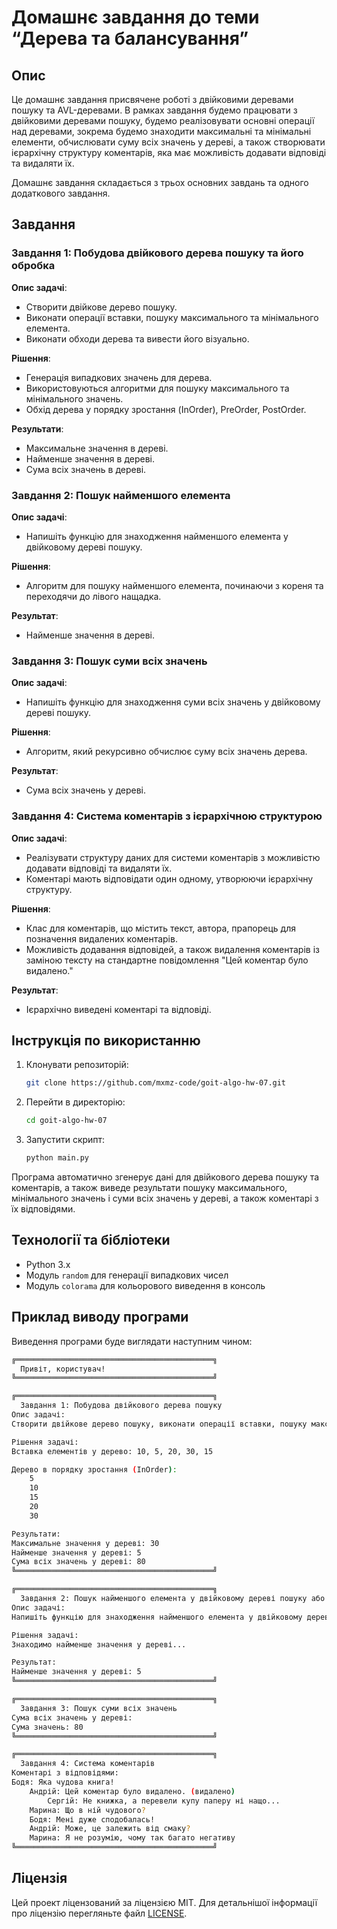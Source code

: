 
# Домашнє завдання до теми “Дерева та балансування”

## Опис

Це домашнє завдання присвячене роботі з двійковими деревами пошуку та AVL-деревами. В рамках завдання будемо працювати з двійковими деревами пошуку, будемо реалізовувати основні операції над деревами, зокрема будемо знаходити максимальні та мінімальні елементи, обчислювати суму всіх значень у дереві, а також створювати ієрархічну структуру коментарів, яка має можливість додавати відповіді та видаляти їх.

Домашнє завдання складається з трьох основних завдань та одного додаткового завдання.

## Завдання

### Завдання 1: Побудова двійкового дерева пошуку та його обробка

**Опис задачі**:
- Створити двійкове дерево пошуку.
- Виконати операції вставки, пошуку максимального та мінімального елемента.
- Виконати обходи дерева та вивести його візуально.

**Рішення**:
- Генерація випадкових значень для дерева.
- Використовуються алгоритми для пошуку максимального та мінімального значень.
- Обхід дерева у порядку зростання (InOrder), PreOrder, PostOrder.

**Результати**:
- Максимальне значення в дереві.
- Найменше значення в дереві.
- Сума всіх значень в дереві.

### Завдання 2: Пошук найменшого елемента

**Опис задачі**:
- Напишіть функцію для знаходження найменшого елемента у двійковому дереві пошуку.

**Рішення**:
- Алгоритм для пошуку найменшого елемента, починаючи з кореня та переходячи до лівого нащадка.

**Результат**:
- Найменше значення в дереві.

### Завдання 3: Пошук суми всіх значень

**Опис задачі**:
- Напишіть функцію для знаходження суми всіх значень у двійковому дереві пошуку.

**Рішення**:
- Алгоритм, який рекурсивно обчислює суму всіх значень дерева.

**Результат**:
- Сума всіх значень у дереві.

### Завдання 4: Система коментарів з ієрархічною структурою

**Опис задачі**:
- Реалізувати структуру даних для системи коментарів з можливістю додавати відповіді та видаляти їх.
- Коментарі мають відповідати один одному, утворюючи ієрархічну структуру.

**Рішення**:
- Клас для коментарів, що містить текст, автора, прапорець для позначення видалених коментарів.
- Можливість додавання відповідей, а також видалення коментарів із заміною тексту на стандартне повідомлення "Цей коментар було видалено."

**Результат**:
- Ієрархічно виведені коментарі та відповіді.

## Інструкція по використанню

1. Клонувати репозиторій:
   ```bash
   git clone https://github.com/mxmz-code/goit-algo-hw-07.git
   ```

2. Перейти в директорію:
   ```bash
   cd goit-algo-hw-07
   ```

3. Запустити скрипт:
   ```bash
   python main.py
   ```

Програма автоматично згенерує дані для двійкового дерева пошуку та коментарів, а також виведе результати пошуку максимального, мінімального значень і суми всіх значень у дереві, а також коментарі з їх відповідями.

## Технології та бібліотеки

- Python 3.x
- Модуль `random` для генерації випадкових чисел
- Модуль `colorama` для кольорового виведення в консоль

## Приклад виводу програми

Виведення програми буде виглядати наступним чином:

```bash
╔════════════════════════════════════════════╗
  Привіт, користувач!
╚════════════════════════════════════════════╝

╔════════════════════════════════════════════╗
  Завдання 1: Побудова двійкового дерева пошуку
Опис задачі:
Створити двійкове дерево пошуку, виконати операції вставки, пошуку максимального та мінімального елемента, обходи дерева та вивести його візуально.

Рішення задачі:
Вставка елементів у дерево: 10, 5, 20, 30, 15

Дерево в порядку зростання (InOrder):
    5
    10
    15
    20
    30

Результати:
Максимальне значення у дереві: 30
Найменше значення у дереві: 5
Сума всіх значень у дереві: 80
╚════════════════════════════════════════════╝

╔════════════════════════════════════════════╗
  Завдання 2: Пошук найменшого елемента у двійковому дереві пошуку або AVL-дереві.
Опис задачі:
Напишіть функцію для знаходження найменшого елемента у двійковому дереві пошуку.

Рішення задачі:
Знаходимо найменше значення у дереві...

Результат:
Найменше значення у дереві: 5
╚════════════════════════════════════════════╝

╔════════════════════════════════════════════╗
  Завдання 3: Пошук суми всіх значень
Сума всіх значень у дереві:
Сума значень: 80
╚════════════════════════════════════════════╝

╔════════════════════════════════════════════╗
  Завдання 4: Система коментарів
Коментарі з відповідями:
Бодя: Яка чудова книга!
    Андрій: Цей коментар було видалено. (видалено)
        Сергій: Не книжка, а перевели купу паперу ні нащо...
    Марина: Що в ній чудового?
    Бодя: Мені дуже сподобалась!
    Андрій: Може, це залежить від смаку?
    Марина: Я не розумію, чому так багато негативу
╚════════════════════════════════════════════╝
```

## Ліцензія

Цей проект ліцензований за ліцензією MIT. Для детальнішої інформації про ліцензію перегляньте файл [LICENSE](LICENSE).
